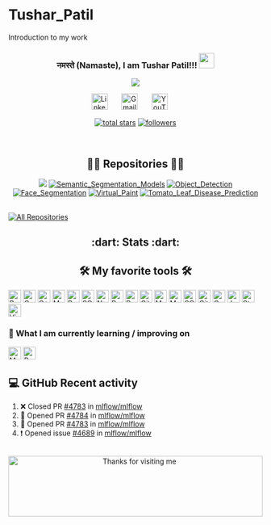 # Tushar_Patil
Introduction to my work

<h3 align="center">
   नमस्ते (Namaste), I am Tushar Patil!!!
  <img src="https://media.giphy.com/media/WqR7WfQVrpXNcmrm81/giphy.gif" width="30">
</h3>

<!-- Typing SVG by DenverCoder1 - https://github.com/DenverCoder1/readme-typing-svg -->
<p align="center">
<a href="https://github.com/DenverCoder1/readme-typing-svg"><img src="https://readme-typing-svg.herokuapp.com/?lines=Always+Learning+New+things;Self+taught+Data+Scientist;4+%2B%20years+of+work+experience&font=Fira%20Code&center=true&width=440&height=45&vCenter=true&size=22"></a>
</p>

<!-- Social icons section -->
<p align="center">
  <a href="https://www.linkedin.com/in/tushar-patil-7a6008a4/"><img width="32px" alt="LinkedIn" title="LinkedIn" src="https://raw.githubusercontent.com/rahuldkjain/github-profile-readme-generator/master/src/images/icons/Social/linked-in-alt.svg"/></a>
  &#8287;&#8287;&#8287;&#8287;&#8287;
   <a href="mailto:tusharpatil487@gmail.com"><img width="32px" alt="Gmail" title="Gmail" src="https://img.icons8.com/doodle/48/000000/gmail-new.png"/></a>
  &#8287;&#8287;&#8287;&#8287;&#8287;
  <a href="https://www.youtube.com/channel/UC98XtEaTDg-PBRb8j1eCukw"><img width="32px" alt="YouTube" title="YouTube" src="https://upload.wikimedia.org/wikipedia/commons/0/09/YouTube_full-color_icon_%282017%29.svg" /></a>
  &#8287;&#8287;&#8287;&#8287;&#8287;
</p>



<!-- Social badges section -->
<!-- Badges with custom icons - https://github.com/DenverCoder1/custom-icon-badges -->
<!-- YouTube stats - https://github.com/DenverCoder1/github-readme-youtube-stats -->
<!-- View counter - https://github.com/DenverCoder1/Simple-View-Counter -->
<!-- Star counter - https://github.com/idealclover/GitHub-Star-Counter -->
<p align="center">
  <a href="https://github.com/tshr-d-dragon?tab=repositories&sort=stargazers">
    <img alt="total stars" title="Total stars on GitHub" src="https://custom-icon-badges.herokuapp.com/badge/dynamic/json?logo=star&color=55960c&labelColor=488207&label=Stars&style=for-the-badge&query=%24.stars&url=https://api.github-star-counter.workers.dev/user/tshr-d-dragon"/></a>
  <a href="https://github.com/tshr-d-dragon?tab=followers">
    <img alt="followers" title="Follow me on Github" src="https://custom-icon-badges.herokuapp.com/github/followers/tshr-d-dragon?color=236ad3&labelColor=1155ba&style=for-the-badge&logo=person-add&label=Follow&logoColor=white"/></a>
</p>

<br>
<h2 align="center">👨‍💻 Repositories 👨‍💻</h2>
<!-- Repo info cards - https://github.com/anuraghazra/github-readme-stats -->
<!-- Small repo cards (fork) - https://github.com/DenverCoder1/github-readme-stats -->
<p align="center">
<a href="https://github.com/tshr-d-dragon/Human_Body_Segmentation">
  <img align="centre" src="https://github-readme-stats.vercel.app/api/pin/?username=tshr-d-dragon&repo=Human_Body_Segmentation&theme=react&bg_color=1F222E&title_color=F85D7F&icon_color=F8D866&show_icons=True&border_radius=10&border_color=F85D7F" /></a>
<a href="https://github.com/tshr-d-dragon/Semantic_Segmentation_Models" >
   <img align="centre" src="https://github-readme-stats.vercel.app/api/pin/?username=tshr-d-dragon&repo=Semantic_Segmentation_Models&theme=react&bg_color=1F222E&title_color=F85D7F&icon_color=F8D866&show_icons=True&border_radius=10&border_color=F85D7F" alt="Semantic_Segmentation_Models" ></a>
<a href="https://github.com/tshr-d-dragon/Object_Detection">
 <img align="centre" src="https://github-readme-stats.vercel.app/api/pin/?username=tshr-d-dragon&repo=Object_Detection&theme=react&bg_color=1F222E&title_color=F85D7F&icon_color=F8D866&show_icons=True&border_radius=10&border_color=F85D7F" alt="Object_Detection"></a>
<a href="https://github.com/tshr-d-dragon/Face_Segmentation">
   <img align="centre" src="https://github-readme-stats.vercel.app/api/pin/?username=tshr-d-dragon&repo=Face_Segmentation&theme=react&bg_color=1F222E&title_color=F85D7F&icon_color=F8D866&show_icons=True&border_radius=10&border_color=F85D7F" alt="Face_Segmentation"></a>
<a href="https://github.com/tshr-d-dragon/Virtual_Paint">
   <img align="centre" src="https://github-readme-stats.vercel.app/api/pin/?username=tshr-d-dragon&repo=Virtual_Paint&theme=react&bg_color=1F222E&title_color=F85D7F&icon_color=F8D866&show_icons=True&border_radius=10&border_color=F85D7F" alt="Virtual_Paint"></a>
<a href="https://github.com/tshr-d-dragon/Tomato_Leaf_Disease_Prediction">
   <img align="centre" src="https://github-readme-stats.vercel.app/api/pin/?username=tshr-d-dragon&repo=Tomato_Leaf_Disease_Prediction&theme=react&bg_color=1F222E&title_color=F85D7F&icon_color=F8D866&show_icons=True&border_radius=10&border_color=F85D7F" alt="Tomato_Leaf_Disease_Prediction"></a>

<br>
   <br>

<p align="left">
  <a href="https://github.com/tshr-d-dragon?tab=repositories&q=&type=&language=&sort=stargazers"><img alt="All Repositories" title="All Repositories" src="https://custom-icon-badges.herokuapp.com/badge/-All%20Repos-2962FF?style=for-the-badge&logoColor=white&logo=repo"/></a>
</p>


<h2 align="center"> :dart: Stats :dart:</h2>


<h2 align="center"> 🛠️ My favorite tools 🛠️</h2>

<p>
    <a href="https://github.com/search?q=user%3ADenverCoder1+language%3Abash"><img alt="Bash" src="https://img.shields.io/badge/Bash-121011.svg?logo=gnu-bash&logoColor=white" height="25"></a>
    <a href="https://github.com/search?q=user%3ADenverCoder1+language%3Ac"><img alt="C" src="https://custom-icon-badges.herokuapp.com/badge/C-03599C.svg?logo=c-in-hexagon&logoColor=white" height="25"></a>
    <a href="https://github.com/search?q=user%3ADenverCoder1+language%3Acpp"><img alt="C++" src="https://custom-icon-badges.herokuapp.com/badge/C++-9C033A.svg?logo=cpp2&logoColor=white" height="25"></a>
    <a href="https://github.com/search?q=user%3ADenverCoder1+language%3Amarkdown"><img alt="Markdown" src="https://img.shields.io/badge/Markdown-000000.svg?logo=markdown&logoColor=white" height="25"></a>
    <a href="https://github.com/search?q=user%3ADenverCoder1+language%3Apython"><img alt="Python" src="https://img.shields.io/badge/Python-14354C.svg?logo=python&logoColor=white" height="25"></a>
    <a href="https://github.com/search?q=user%3ADenverCoder1+language%3Asql"><img alt="SQL" src="https://custom-icon-badges.herokuapp.com/badge/SQL-025E8C.svg?logo=database&logoColor=white" height="25"></a>
    <a href="#"><img alt="NumPy" src="https://img.shields.io/badge/Numpy-013243.svg?logo=numpy&logoColor=white" height="25"></a>
   <a href="#"><img alt="Pandas" src="https://img.shields.io/badge/Pandas-150458.svg?logo=pandas&logoColor=white" height="25"></a>
  <a href="#"><img alt="Pytest" src="https://img.shields.io/badge/Pytest-0A9EDC.svg?logo=pytest&logoColor=white" height="25"></a>
   <a href="#"><img alt="GitHub Pages" src="https://img.shields.io/badge/GitHub%20Pages-327FC7.svg?logo=github&logoColor=white" height="25"></a>
    <a href="#"><img alt="MongoDB" src ="https://img.shields.io/badge/MongoDB-4ea94b.svg?logo=mongodb&logoColor=white" height="25"></a>
    <a href="#"><img alt="MySQL" src="https://img.shields.io/badge/MySQL-00f.svg?logo=mysql&logoColor=white" height="25"></a>
    <a href="#"><img alt="SQLite" src ="https://img.shields.io/badge/SQLite-07405e.svg?logo=sqlite&logoColor=white" height="25"></a>
    <a href="#"><img alt="Git" src="https://img.shields.io/badge/Git-F05033.svg?logo=git&logoColor=white" height="25" ></a>
    <a href="#"><img alt="Google Sheets" src="https://img.shields.io/badge/Google%20Sheets-34A853.svg?logo=google%20sheets&logoColor=white" height="25" ></a>
    <a href="#"><img alt="Jupyter" src="https://img.shields.io/badge/Jupyter-F37626.svg?logo=Jupyter&logoColor=white" height="25" ></a>
    <a href="#"><img alt="Stack Overflow" src="https://img.shields.io/badge/-Stack%20Overflow-FE7A16?logo=stack-overflow&logoColor=white" height="25" ></a>
    <a href="#"><img alt="Visual Studio Code" src="https://img.shields.io/badge/Visual%20Studio%20Code-0078d7.svg?logo=visual-studio-code&logoColor=white" height="25" ></a>
</p>

### 📖  What I am currently learning / improving on

<p>
    <a href="#"><img alt="MySQL" src="https://img.shields.io/badge/MySQL-00f.svg?logo=mysql&logoColor=white" height="25"></a>
   <a href="#"><img alt="R" src="https://img.shields.io/badge/r-%23276DC3.svg?style=for-the-badge&logo=r&logoColor=white" height="25" ></a>
</p> 


## 💻 GitHub Recent activity

<!--START_SECTION:activity-->
1. ❌ Closed PR [#4783](https://github.com/mlflow/mlflow/pull/4783) in [mlflow/mlflow](https://github.com/mlflow/mlflow)
2. 💪 Opened PR [#4784](https://github.com/mlflow/mlflow/pull/4784) in [mlflow/mlflow](https://github.com/mlflow/mlflow)
3. 💪 Opened PR [#4783](https://github.com/mlflow/mlflow/pull/4783) in [mlflow/mlflow](https://github.com/mlflow/mlflow)
4. ❗️ Opened issue [#4689](https://github.com/mlflow/mlflow/issues/4689) in [mlflow/mlflow](https://github.com/mlflow/mlflow)
<!--END_SECTION:activity-->

<br>



<!-- Footer -->

<div align="center">

<img height="120" alt="Thanks for visiting me" width="100%" src="https://raw.githubusercontent.com/BrunnerLivio/brunnerlivio/master/images/marquee.svg" />
<br />

</div>
